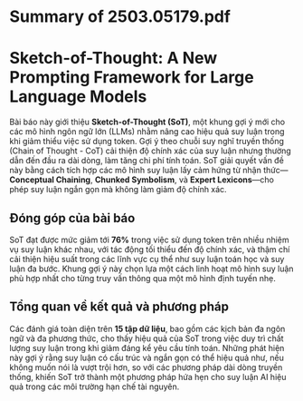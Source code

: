 # Summary of 2503.05179.pdf

# Sketch-of-Thought: A New Prompting Framework for Large Language Models

Bài báo này giới thiệu **Sketch-of-Thought (SoT)**, một khung gợi ý mới cho các mô hình ngôn ngữ lớn (LLMs) nhằm nâng cao hiệu quả suy luận trong khi giảm thiểu việc sử dụng token. Gợi ý theo chuỗi suy nghĩ truyền thống (Chain of Thought - CoT) cải thiện độ chính xác của suy luận nhưng thường dẫn đến đầu ra dài dòng, làm tăng chi phí tính toán. SoT giải quyết vấn đề này bằng cách tích hợp các mô hình suy luận lấy cảm hứng từ nhận thức—**Conceptual Chaining**, **Chunked Symbolism**, và **Expert Lexicons**—cho phép suy luận ngắn gọn mà không làm giảm độ chính xác.

## Đóng góp của bài báo

SoT đạt được mức giảm tới **76%** trong việc sử dụng token trên nhiều nhiệm vụ suy luận khác nhau, với tác động tối thiểu đến độ chính xác, và thậm chí cải thiện hiệu suất trong các lĩnh vực cụ thể như suy luận toán học và suy luận đa bước. Khung gợi ý này chọn lựa một cách linh hoạt mô hình suy luận phù hợp nhất cho từng truy vấn thông qua một mô hình định tuyến nhẹ.

## Tổng quan về kết quả và phương pháp

Các đánh giá toàn diện trên **15 tập dữ liệu**, bao gồm các kịch bản đa ngôn ngữ và đa phương thức, cho thấy hiệu quả của SoT trong việc duy trì chất lượng suy luận trong khi giảm đáng kể yêu cầu tính toán. Những phát hiện này gợi ý rằng suy luận có cấu trúc và ngắn gọn có thể hiệu quả như, nếu không muốn nói là vượt trội hơn, so với các phương pháp dài dòng truyền thống, khiến SoT trở thành một phương pháp hứa hẹn cho suy luận AI hiệu quả trong các môi trường hạn chế tài nguyên.
